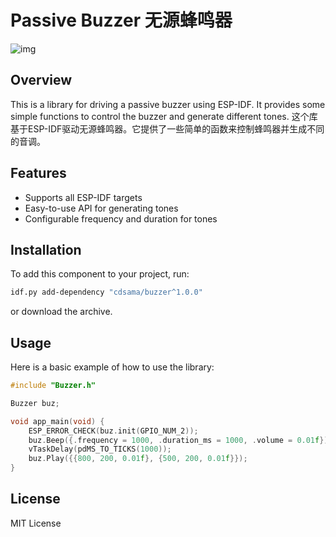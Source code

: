 # Passive Buzzer 无源蜂鸣器

![img](https://components.espressif.com/components/cdsama/buzzer/badge.svg)

## Overview

This is a library for driving a passive buzzer using ESP-IDF.  It provides some simple functions to control the buzzer and generate different tones.
这个库基于ESP-IDF驱动无源蜂鸣器。它提供了一些简单的函数来控制蜂鸣器并生成不同的音调。

## Features

- Supports all ESP-IDF targets
- Easy-to-use API for generating tones
- Configurable frequency and duration for tones

## Installation

To add this component to your project, run:

```sh
idf.py add-dependency "cdsama/buzzer^1.0.0"
```

or download the archive.

## Usage

Here is a basic example of how to use the library:

```cpp
#include "Buzzer.h"

Buzzer buz;

void app_main(void) {
    ESP_ERROR_CHECK(buz.init(GPIO_NUM_2));
    buz.Beep({.frequency = 1000, .duration_ms = 1000, .volume = 0.01f});
    vTaskDelay(pdMS_TO_TICKS(1000));
    buz.Play({{800, 200, 0.01f}, {500, 200, 0.01f}}); 
}
```

## License

MIT License


